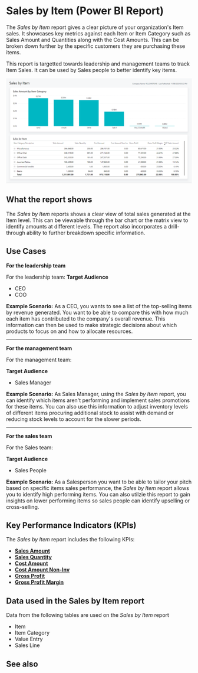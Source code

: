 # Sales by Item (Power BI Report)

The _Sales by Item_ report gives a clear picture of your organization's Item sales. It showcases key metrics against each Item or Item Category such as Sales Amount and Quantities along with the Cost Amounts. This can be broken down further by the specific customers they are purchasing these items. 

This report is targetted towards leadership and management teams to track Item Sales. It can be used by Sales people to better identify key items.

![Sales by Item screenshot](/business-central/media/sales/sales-by-item.png "Sales by Item - Screenshot")

## What the report shows

The *Sales by Item* reports shows a clear view of total sales generated at the Item level. This can be viewable through the bar chart or the matrix view to identify amounts at different levels. The report also incorporates a drill-through ability to further breakdown specific information.


## Use Cases

**For the leadership team**

For the leadership team:
**Target Audience**

- CEO
- COO

**Example Scenario:** As a CEO, you wants to see a list of the top-selling items by revenue generated. You want to be able to compare this with how much each item has contributed to the company's overall revenue. This information can then be used to make strategic decisions about which products to focus on and how to allocate resources.

---

**For the management team**

For the management team:

**Target Audience**

- Sales Manager

**Example Scenario:** As Sales Manager, using the *Sales by Item* report, you can identify which items aren't performing and implement sales promotions for these items. You can also use this information to adjust inventory levels of different items procuring additional stock to assist with demand or reducing stock levels to account for the slower periods.

---

**For the sales team**

For the Sales team:

**Target Audience**

- Sales People

**Example Scenario:** As a Salesperson you want to be able to tailor your pitch based on specific items sales performance, the *Sales by Item* report allows you to identify high performing items. You can also utilzie this report to gain insights on lower performing items so sales people can identify upselling or cross-selling.

## Key Performance Indicators (KPIs)

The _Sales by Item_ report includes the following KPIs:

- [**Sales Amount**](sales-kpi.md#sales-amount)
- [**Sales Quantity**](sales-kpi.md#sales-quantity)
- [**Cost Amount**](sales-kpi.md#cost-amount)
- [**Cost Amount Non-Inv**](sales-kpi.md#cost-amount-non-inv)
- [**Gross Profit**](sales-kpi.md#gross-profit)
- [**Gross Profit Margin**](sales-kpi.md#gross-profit-margin)

## Data used in the Sales by Item report

Data from the following tables are used on the *Sales by Item* report
- Item
- Item Category
- Value Entry
- Sales Line

## See also
